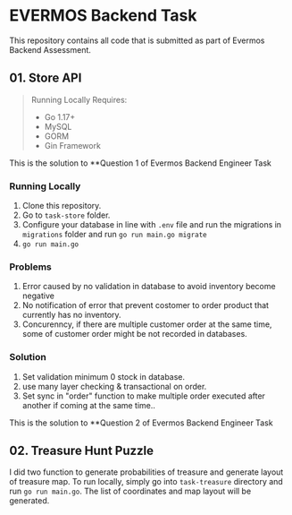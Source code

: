 # EVERMOS Backend Task

This repository contains all code that is submitted as part of Evermos Backend
Assessment.

## 01. Store API

> Running Locally Requires:
> * Go 1.17+
> * MySQL
> * GORM
> * Gin Framework

This is the solution to **Question 1 of Evermos Backend Engineer Task

### Running Locally

1. Clone this repository.
2. Go to `task-store` folder.
3. Configure your database in line with `.env` file and run the migrations in `migrations` folder and     run `go run main.go migrate`
4. `go run main.go`



### Problems
1. Error caused by no validation in database to avoid inventory become negative
2. No notification of error that prevent costomer to order product that currently has no inventory.
3. Concurenncy, if there are multiple customer order at the same time, some of customer order might be not recorded in databases.

### Solution
1. Set validation minimum 0 stock in database.
2. use many layer checking & transactional on order.
3. Set sync in "order" function to make multiple order executed after another if coming at the same time..



This is the solution to **Question 2 of Evermos Backend Engineer Task

## 02. Treasure Hunt Puzzle
I did two function to generate probabilities of treasure and generate layout of treasure map.
To run locally, simply go into `task-treasure` directory and run `go run main.go`. The list of coordinates and map layout will be generated.

